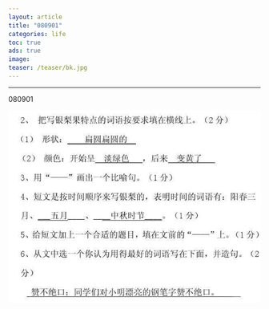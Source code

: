 ```yaml
---
layout: article
title: "080901"
categories: life
toc: true
ads: true
image:
teaser: /teaser/bk.jpg
---
```


---

080901

![df](https://github.com/storage201602/storage201602/blob/master/chenyifan2016/_posts/life/2016-08-09-1120life.md/1466999235734.jpg?raw=true)


